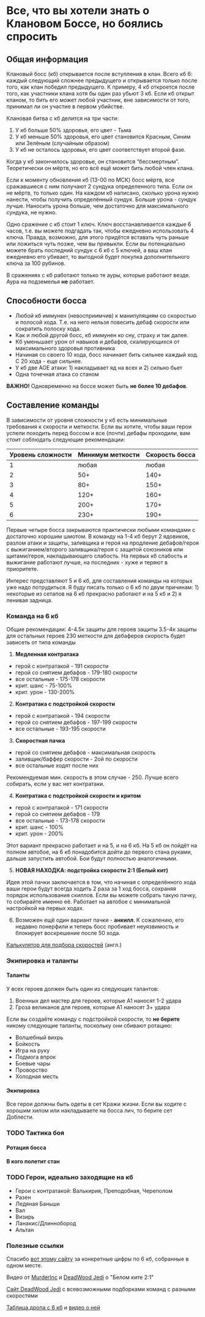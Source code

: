 # Все, что вы хотели знать о Клановом Боссе, но боялись спросить

## Общая информация

Клановый босс (кб) открывается после вступления в клан. Всего кб 6: каждый следующий сложнее предыдущего и открывается только после того, как клан победил предыдущего. К примеру, 4 кб откроется после того, как участники клана хотя бы один раз убьют 3 кб. Если кб открыт кланом, то бить его может любой участник, вне зависимости от того, принимал ли он участие в первом убийстве. 

Клановая битва с кб делится на три части:
1. У кб больше 50% здоровья, его цвет - Тьма
2. У кб меньше 50% здоровья, его цвет становится Красным, Синим или Зелёным (случайным образом)
3. У кб не осталось здоровья, его цвет соответствует второй фазе. 

Когда у кб закончилось здоровье, он становится “бессмертным”. Теоретически он мёртв, но его всё ещё может бить любой член клана. 

Если к моменту обновления кб (13-00 по МСК) босс мёртв, все сражавшиеся с ним получают 2 сундука определенного типа. Если он не мёртв, то только один. На каждом кб написано, сколько урона нужно нанести, чтобы получить определённый сундук. Больше урона - сундук лучше. Наносить урона больше, чем достаточно для максимального сундука, не нужно. 

Одно сражение с кб стоит 1 ключ. Ключ восстанавливается каждые 6 часов, т.е. вы можете подгадать так, чтобы ежедневно использовать 4 ключа. Правда, возможно, для этого придётся вставать чуть раньше или ложиться чуть позже, чем вы привыкли. Если вы потенциально можете брать последний сундук с 6 кб с 5 ключей, а ваш клан ежедневно его убивает, то выгодной будет покупка дополнительного ключа за 100 рубинов.

В сражениях с кб работают только те ауры, которые работают везде. Аура на подземелья **не** работает.

## Способности босса

* Любой кб иммунен (невосприимчив) к манипуляциям со скоростью и полосой хода. Т.е. на него нельзя повесить дебаф скорости или сократить полоску хода. 
* Как и любой другой босс, кб иммунен ко сну, страху и так далее. 
* Кб уменьшает урон от навыков и дебафов, скалирующихся от максимального здоровья противника
* Начиная со своего 10 хода, босс начинает бить сильнее каждый ход. С 20 хода - еще сильнее. 
* У кб две АОЕ атаки: 1) накладывает яд на всех и 2) сильно бьет
* Одна точечная атака со станом 

**ВАЖНО!** Одновременно на боссе может быть **не более 10 дебафов**.

## Составление команды

В зависимости от уровня сложности у кб есть минимальные требования к скорости и меткости. Если вы хотите, чтобы ваши герои успели походить перед боссом и все (почти) дебафы проходили, вам стоит соблюдать следующие рекомендации:

Уровень сложности | Минимум меткости | Скорость босса
--- | --- | --- 
1 | любая | любая 
2 |  50+ | 140+
3 | 80+ | 150+ 
4 | 120+ | 160+ 
5 | 200+ | 170+ 
6 | 230+ | 190+

Первые четыре босса закрываются практически любыми командами с достаточно хорошим шмотом. В команду на 1-4 кб берут 2 ядовиков, разлом атаки и защиты, заливщика и героя на продление дебафов/героя с выжиганием/второго заливщика/героя с защитой союзников или щитами/героя, накладывающего слабость. На первых кб слабость и выжигание работают лучше, на последних - хуже и теряют в приоритете. 

Интерес представляют 5 и 6 кб, для составления команды на которых уже надо потрудиться. Я буду писать только о 6 кб по двум причинам: 1) некоторые из сетапов на 6 кб прекрасно работают и на 5 кб и 2) я ленивая задница. 

### Команда на 6 кб

Общие рекомендации: 
4-4.5к защиты для героев защиты
3.5-4к защиты для остальных героев
230 меткости для дебаферов
скорость будет зависеть от типа команды

1.  **Медленная контратака**
* герой с контратакой - 191 скорости
* герой со снятием дебафов - 179-180 скорости
* все остальные - 175-178 скорости
* крит. шанс - 75-100%
* крит. урон - 130-200%

2. **Контратака с подстройкой скорости**
* герой с контратакой - 194 скорости
* герой со снятием дебафов - 197-199 скорости
* все остальные - 193-195 скорости

3. **Скоростная пачка**
* герой со снятием дебафов - максимальная скорость
* заливщик/баффер скорости - 2ой по скорости
* все остальные ходят после них

Рекомендуемая мин. скорость в этом случае - 250. Лучше всего собирать, если у вас нет контратаки. 

4. **Контратака с подстройкой скорости и критом**
* герой с контратакой - 171 скорости
* герой со снятием дебафов - 179
* все остальные - 173-178 скорости
* крит. шанс - 100%
* крит. урон - 200%

Этот вариант прекрасно работает и на 5, и на 6 кб. На 5 кб он пойдёт на полном автобое, на 6 кб понадобится дойти до первого стана руками, дальше запустить автобой. Бои будут полностью аналогичными.

5. **НОВАЯ НАХОДКА: подстройка скорости 2:1 (Белый кит)**

Идея этой пачки заключается в том, что начиная с определённого хода ваши герои будут всегда ходить 2 раза за 1 ход босса, сохраняя порядок использования скиллов. Если вы можете собрать такую пачку, то собирайте именно её. Работает на автобое с минимальной настройкой на первых ходах.

6. Возможен ещё один вариант пачки - **анкилл**. К сожалению, его недавно понерфили и теперь босс пробивает неуязвимость и блокирует воскрешение после 50 хода.

[Калькулятор для подбора скоростей](https://www.deadwoodjedi.com/clan-boss-speed-calculator) (англ.)

### Экипировка и таланты 
#### Таланты
У всех героев должен быть один из следующих талантов: 
1. Военных дел мастер для героев, которые А1 наносят 1-2 удара
2. Гроза великанов для героев, которые А1 наносят 3+ удара

Если вы создаёте команду с подстройкой скорости, то **не берите** никому следующие таланты, поскольку они сбивают ротацию: 
* Волшебный вихрь
* Бойкость
* Игра на руку
* Подмога впрок
* Боевые чары
* Проворство
* Холодная месть

#### Экипировка
Все герои должны быть одеты в сет Кражи жизни. Если вы ходите с хорошим хилом или накладываете на босса лич, то берите сет Доблести.

### TODO Тактика боя
#### Ротация босса 
#### В кого полетит стан
### TODO Герои, идеально заходящие на кб
* Герои с контратакой: Валькирия, Преподобная, Череполом
* Разен 
* Ледяная Баньши
* Вал
* Визирь
* Ланакис/Длиннобород
* Альтан


### Полезные ссылки
Спасибо [вот этому сайту](https://raid-codex.com/guides/pushing-through-ultra-nightmare-clan-boss/) за конкретные цифры по 6 кб, собранные в одном месте. 

Видео от [MurderInc](https://www.youtube.com/watch?v=VIMqzaXmluc) и [DeadWood Jedi](https://www.youtube.com/watch?v=EtF4K5htj_8&feature=youtu.be) о "Белом ките 2:1"

[Сайт DeadWood Jedi](https://www.deadwoodjedi.com/) с всевозможными подборками команд с разными скоростями 

[Таблица дропа с 6 кб](https://docs.google.com/spreadsheets/d/1CdMIzIpMD1qq4UUX_7t0d4MoBTVDmVXUNIeUIQm4hPM/htmlview) и [видео о ней](https://m.youtube.com/watch?v=497BcMxv-tg&feature=youtu.be)
